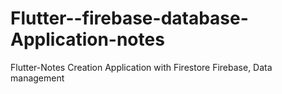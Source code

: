# Flutter--firebase-database-Application-notes
Flutter-Notes Creation Application with Firestore Firebase, Data management
